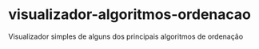 # visualizador-algoritmos-ordenacao
Visualizador simples de alguns dos principais algoritmos de ordenação
